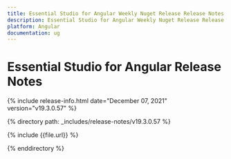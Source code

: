 ```yaml
---
title: Essential Studio for Angular Weekly Nuget Release Release Notes  
description: Essential Studio for Angular Weekly Nuget Release Release Notes  
platform: Angular
documentation: ug
---
```


# Essential Studio for Angular  Release Notes  

{% include release-info.html date="December 07, 2021"  version="v19.3.0.57" %} 


{% directory path: _includes/release-notes/v19.3.0.57 %}

{% include {{file.url}} %}

{% enddirectory %}